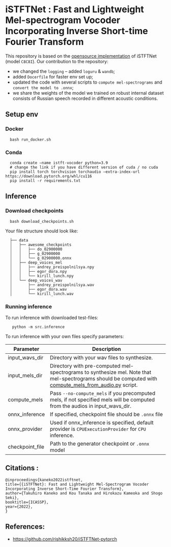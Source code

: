 # iSTFTNet : Fast and Lightweight Mel-spectrogram Vocoder Incorporating Inverse Short-time Fourier Transform
This repository is based on the [opensource implementation](https://github.com/rishikksh20/iSTFTNet-pytorch) of iSTFTNet (model `C8C8I`). Our contribution to the repository:
- we changed the `logging` – added `loguru` & `wandb`; 
- added `Docerfile` for faster env set up;
- updated the code with several scripts to `compute mel-spectrograms` and `convert the model to .onnx`;
- we share the weights of the model we trained on robust internal dataset consists of Russian speech recorded in different acoustic conditions.

## Setup env

### Docker

      bash run_docker.sh
      
      
### Conda 

      conda create —name istft-vocoder python=3.9
      # change the link if you have different version of cuda / no cuda
      pip install torch torchvision torchaudio —extra-index-url https://download.pytorch.org/whl/cu116
      pip install -r requirements.txt
      
      
## Inference 

### Download checkpoints

      bash download_checkpoints.sh
      
Your file structure should look like:

      ├── data                                                                                                                                                                                 
      │   ├── awesome_checkpoints                                                                                                                                                              
      │   │   ├── do_02900000                                                                                                                                                                  
      │   │   ├── g_02900000                                                                                                                                                                   
      │   │   └── g_02900000.onnx                                                                                                                                                              
      │   ├── deep_voices_mel                                                                                                                                                                  
      │   │   ├── andrey_preispolnilsya.npy                                                                                                                                                    
      │   │   ├── egor_dora.npy
      │   │   └── kirill_lunch.npy
      │   └── deep_voices_wav
      │       ├── andrey_preispolnilsya.wav
      │       ├── egor_dora.wav
      │       └── kirill_lunch.wav
      
      
 ### Running inference 
 
To run inference with downloaded test-files:

       python -m src.inference
       
       
To run inference with your own files specify parameters:

| Parameter  | Description |
| ------------- | ------------- |
| input_wavs_dir | Directory with your wav files to synthesize.  |
| input_mels_dir  | Directory with pre-computed mel-spectrograms to synthesize mel. Note that mel-spectrograms should be computed with [compute_mels_from_audio.py](iSTFTNet-pytorch/scripts/compute_mels_from_audio.py) script.|
|compute_mels| Pass `--no-compute_mels` if you precomputed mels, if not specified mels will be computed from the audios in input_wavs_dir.|
|onnx_inference| If specified, checkpoint file should be `.onnx` file|
|onnx_provider| Used if onnx_inference is specified, default provider is `CPUExecutionProvider` for `CPU` inference.
|checkpoint_file| Path to the generator checkpoint or `.onnx` model|
      

## Citations :
```
@inproceedings{kaneko2022istftnet,
title={{iSTFTNet}: Fast and Lightweight Mel-Spectrogram Vocoder Incorporating Inverse Short-Time Fourier Transform},
author={Takuhiro Kaneko and Kou Tanaka and Hirokazu Kameoka and Shogo Seki},
booktitle={ICASSP},
year={2022},
}
```

## References:
* https://github.com/rishikksh20/iSTFTNet-pytorch
